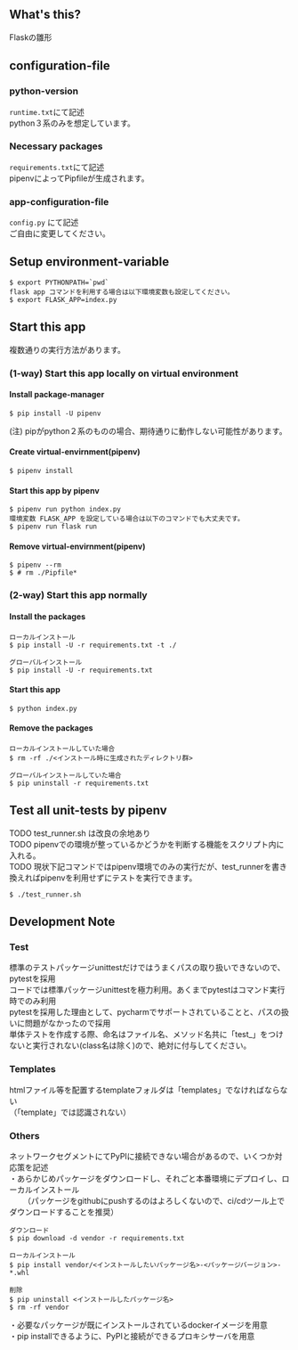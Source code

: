 ## What's this?
Flaskの雛形

## configuration-file
### python-version
`runtime.txt`にて記述 <br>
python３系のみを想定しています。

### Necessary packages
`requirements.txt`にて記述 <br>
pipenvによってPipfileが生成されます。

### app-configuration-file
`config.py` にて記述 <br>
ご自由に変更してください。

## Setup environment-variable
```
$ export PYTHONPATH=`pwd`
flask app コマンドを利用する場合は以下環境変数も設定してください。
$ export FLASK_APP=index.py
```

## Start this app
複数通りの実行方法があります。

### (1-way) Start this app locally on virtual environment
#### Install package-manager
```
$ pip install -U pipenv
```
(注) pipがpython２系のものの場合、期待通りに動作しない可能性があります。

#### Create virtual-envirnment(pipenv)
```
$ pipenv install
```

#### Start this app by pipenv
```
$ pipenv run python index.py
環境変数 FLASK_APP を設定している場合は以下のコマンドでも大丈夫です。
$ pipenv run flask run
```

#### Remove virtual-envirnment(pipenv)
```
$ pipenv --rm
$ # rm ./Pipfile*
```

### (2-way) Start this app normally
#### Install the packages
```
ローカルインストール
$ pip install -U -r requirements.txt -t ./

グローバルインストール
$ pip install -U -r requirements.txt

```

#### Start this app
```
$ python index.py
```

#### Remove the packages
```
ローカルインストールしていた場合
$ rm -rf ./<インストール時に生成されたディレクトリ群>

グローバルインストールしていた場合
$ pip uninstall -r requirements.txt
```

## Test all unit-tests by pipenv
TODO test_runner.sh は改良の余地あり <br>
TODO pipenvでの環境が整っているかどうかを判断する機能をスクリプト内に入れる。<br>
TODO 現状下記コマンドではpipenv環境でのみの実行だが、test_runnerを書き換えればpipenvを利用せずにテストを実行できます。
```
$ ./test_runner.sh
```

## Development Note
### Test
標準のテストパッケージunittestだけではうまくパスの取り扱いできないので、pytestを採用 <br>
コードでは標準パッケージunittestを極力利用。あくまでpytestはコマンド実行時でのみ利用 <br>
pytestを採用した理由として、pycharmでサポートされていることと、パスの扱いに問題がなかったので採用 <br>
単体テストを作成する際、命名はファイル名、メソッド名共に「test_」をつけないと実行されない(class名は除く)ので、絶対に付与してください。

### Templates
htmlファイル等を配置するtemplateフォルダは「templates」でなければならない <br>
（「template」では認識されない）

### Others
ネットワークセグメントにてPyPIに接続できない場合があるので、いくつか対応策を記述<br>
・あらかじめパッケージをダウンロードし、それごと本番環境にデプロイし、ローカルインストール <br>　
　（パッケージをgithubにpushするのはよろしくないので、ci/cdツール上でダウンロードすることを推奨）
```
ダウンロード
$ pip download -d vendor -r requirements.txt

ローカルインストール
$ pip install vendor/<インストールしたいパッケージ名>-<パッケージバージョン>-*.whl

削除
$ pip uninstall <インストールしたパッケージ名>
$ rm -rf vendor
```
・必要なパッケージが既にインストールされているdockerイメージを用意 <br>
・pip installできるように、PyPIと接続ができるプロキシサーバを用意
